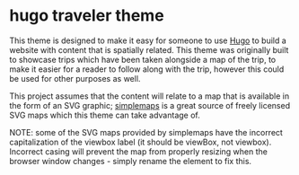 # hugo traveler theme

This theme is designed to make it easy for someone to use [Hugo](https://gohugo.io/) to build a website with content that is spatially related. This theme was originally built to showcase trips which have been taken alongside a map of the trip, to make it easier for a reader to follow along with the trip, however this could be used for other purposes as well.

This project assumes that the content will relate to a map that is available in the form of an SVG graphic; [simplemaps](https://simplemaps.com/) is a great source of freely licensed SVG maps which this theme can take advantage of.

NOTE: some of the SVG maps provided by simplemaps have the incorrect capitalization of the viewbox label (it should be viewBox, not viewbox). Incorrect casing will prevent the map from properly resizing when the browser window changes - simply rename the element to fix this.
